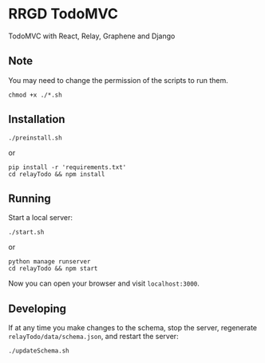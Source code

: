 # RRGD TodoMVC
TodoMVC with React, Relay, Graphene and Django

## Note
You may need to change the permission of the scripts to run them.
```
chmod +x ./*.sh
``` 

## Installation

```
./preinstall.sh
```
or
```
pip install -r 'requirements.txt'
cd relayTodo && npm install
```

## Running

Start a local server:

```
./start.sh
```
or
```
python manage runserver
cd relayTodo && npm start
```

Now you can open your browser and visit `localhost:3000`.

## Developing

If at any time you make changes to the schema, stop the server,
regenerate `relayTodo/data/schema.json`, and restart the server:

```
./updateSchema.sh
```
